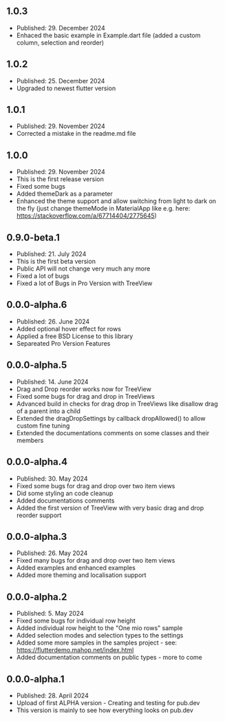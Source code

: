 
## 1.0.3
* Published: 29. December 2024
* Enhaced the basic example in Example.dart file (added a custom column, selection and reorder)

## 1.0.2
* Published: 25. December 2024
* Upgraded to newest flutter version

## 1.0.1
* Published: 29. November 2024
* Corrected a mistake in the readme.md file

## 1.0.0
* Published: 29. November 2024
* This is the first release version
* Fixed some bugs
* Added themeDark as a parameter
* Enhanced the theme support and allow switching from light to dark on the fly (just change themeMode in MaterialApp like e.g. here: https://stackoverflow.com/a/67714404/2775645)

## 0.9.0-beta.1
* Published: 21. July 2024
* This is the first beta version
* Public API will not change very much any more
* Fixed a lot of bugs
* Fixed a lot of Bugs in Pro Version with TreeView

## 0.0.0-alpha.6
* Published: 26. June 2024
* Added optional hover effect for rows
* Applied a free BSD License to this library
* Separeated Pro Version Features

## 0.0.0-alpha.5
* Published: 14. June 2024
* Drag and Drop reorder works now for TreeView
* Fixed some bugs for drag and drop in TreeViews
* Advanced build in checks for drag drop in TreeViews like disallow drag of a parent into a child
* Extended the dragDropSettings by callback dropAllowed() to allow custom fine tuning
* Extended the documentations comments on some classes and their members

## 0.0.0-alpha.4
* Published: 30. May 2024
* Fixed some bugs for drag and drop over two item views
* Did some styling an code cleanup
* Added documentations comments
* Added the first version of TreeView with very basic drag and drop reorder support

## 0.0.0-alpha.3
* Published: 26. May 2024
* Fixed many bugs for drag and drop over two item views
* Added examples and enhanced examples
* Added more theming and localisation support

## 0.0.0-alpha.2

* Published: 5. May 2024
* Fixed some bugs for individual row height
* Added individual row height to the "One mio rows" sample
* Added selection modes and selection types to the settings
* Added some more samples in the samples project - see: https://flutterdemo.mahop.net/index.html 
* Added documentation comments on public types - more to come


## 0.0.0-alpha.1

* Published: 28. April 2024
* Upload of first ALPHA version - Creating and testing for pub.dev
* This version is mainly to see how everything looks on pub.dev
